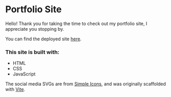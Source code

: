 # Portfolio Site

Hello! Thank you for taking the time to check out my portfolio site, I appreciate
you stopping by. 

You can find the deployed site [here](http://morganwilliamson.me/portfolio/).

### This site is built with:

- HTML
- CSS
- JavaScript

The social media SVGs are from [Simple Icons](https://simpleicons.org/), and was originally scaffolded with [Vite](https://vitejs.dev/).
